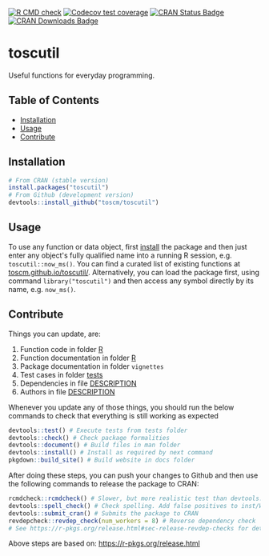 <!-- badges: start -->
[![R CMD check](https://github.com/toscm/toscutil/workflows/R-CMD-check/badge.svg)](https://github.com/toscm/toscutil/actions)
[![Codecov test coverage](https://codecov.io/gh/toscm/toscutil/branch/master/graph/badge.svg)](https://app.codecov.io/gh/toscm/toscutil?branch=master)
[![CRAN Status Badge](https://www.r-pkg.org/badges/version/toscutil)](https://cran.r-project.org/package=toscutil)
[![CRAN Downloads Badge](https://cranlogs.r-pkg.org/badges/grand-total/toscutil)](https://cranlogs.r-pkg.org/badges/grand-total/toscutil)
<!-- badges: end -->

# toscutil

Useful functions for everyday programming.

## Table of Contents <!-- omit in toc -->

- [Installation](#installation)
- [Usage](#usage)
- [Contribute](#contribute)

## Installation

```R
# From CRAN (stable version)
install.packages("toscutil")
# From Github (development version)
devtools::install_github("toscm/toscutil")
```

## Usage

To use any function or data object, first [install](#installation) the package and then just enter any object's fully qualified name into a running R session, e.g. `toscutil::now_ms()`. You can find a curated list of existing functions at [toscm.github.io/toscutil/](https://toscm.github.io/toscutil/). Alternatively, you can load the package first, using command `library("toscutil")` and then access any symbol directly by its name, e.g. `now_ms()`.

## Contribute

Things you can update, are:

1. Function code in folder [R](R)
2. Function documentation in folder [R](R)
3. Package documentation in folder `vignettes`
4. Test cases in folder [tests](tests)
5. Dependencies in file [DESCRIPTION](DESCRIPTION)
6. Authors in file [DESCRIPTION](DESCRIPTION)

Whenever you update any of those things, you should run the below commands to check that everything is still working as expected

```R
devtools::test() # Execute tests from tests folder
devtools::check() # Check package formalities
devtools::document() # Build files in man folder
devtools::install() # Install as required by next command
pkgdown::build_site() # Build website in docs folder
```

After doing these steps, you can push your changes to Github and then use the following commands to release the package to CRAN:

```R
rcmdcheck::rcmdcheck() # Slower, but more realistic test than devtools::check()
devtools::spell_check() # Check spelling. Add false positives to inst/WORDLIST
devtools::submit_cran() # Submits the package to CRAN
revdepcheck::revdep_check(num_workers = 8) # Reverse dependency check
# See https://r-pkgs.org/release.html#sec-release-revdep-checks for details
```

Above steps are based on: <https://r-pkgs.org/release.html>
